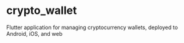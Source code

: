 # crypto_wallet
Flutter application for managing cryptocurrency wallets, deployed to Android, iOS, and web
